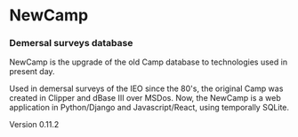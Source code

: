 # NewCamp

### Demersal surveys database

NewCamp is the upgrade of the old Camp database to technologies used in present day.

Used in demersal surveys of the IEO since the 80's, the original Camp was created in Clipper and dBase III over MSDos. Now, the NewCamp is a web application in Python/Django and Javascript/React, using temporally SQLite.

Version 0.11.2
